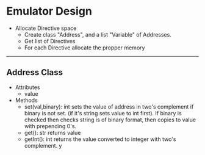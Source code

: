 # Emulator Design
- Allocate Directive space
    - Create class "Address", and a list "Variable" of Addresses.
    - Get list of Directives
    - For each Directive allocate the propper memory

-----------------------------------------

## Address Class
- Attributes
    - value
- Methods
    -  set(val,binary): int sets the value of address in two's complement if binary is not set. \(if it's string sets value to int first). If binary is checked then checks string is of binary format, then copies to value with prepending 0's.
    -  get(): str returns value
    - getInt(): int returns the value converted to integer with two's complement.
    y